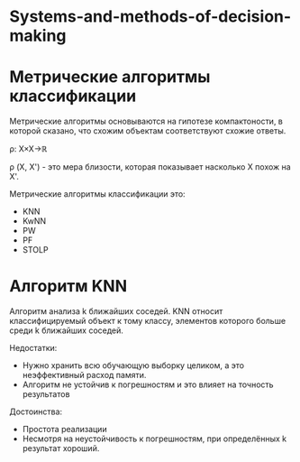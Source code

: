 # Systems-and-methods-of-decision-making
# Метрические алгоритмы классификации
Метрические алгоритмы основываются на гипотезе компактоности, в которой сказано, что схожим объектам соответствуют схожие ответы. 

ρ: X×X→ℝ

ρ (X, X') - это мера близости, которая показывает насколько X похож на X'.

Метрические алгоритмы классификации это:
- KNN
- KwNN
- PW
- PF
- STOLP

# Алгоритм KNN
Алгоритм анализа k ближайших соседей. 
KNN относит классифицируемый объект к тому классу, элементов которого больше среди k ближайших соседей.

Недостатки: 
- Нужно хранить всю обучающую выборку целиком, а это неэффективный расход памяти.
- Алгоритм не устойчив к погрешностям и это влияет на точность результатов

Достоинства: 
- Простота реализации
- Несмотря на неустойчивость к погрешностям, при определённых k результат хороший.
